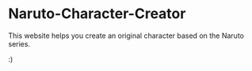 # Naruto-Character-Creator

This website helps you create an original character based on the Naruto series.

:)
